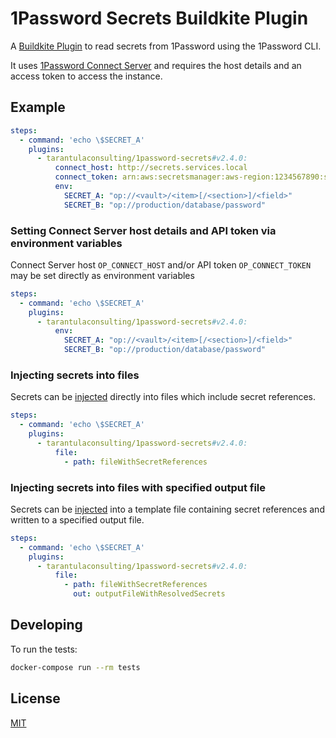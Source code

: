 # 1Password Secrets Buildkite Plugin

A [Buildkite Plugin](https://buildkite.com/docs/agent/v3/plugins) to read secrets from 1Password using the 1Password CLI. 

It uses [1Password Connect Server](https://developer.1password.com/docs/ci-cd/) and requires the host details and an access token to access the instance.

## Example

```yml
steps:
  - command: 'echo \$SECRET_A'
    plugins:
      - tarantulaconsulting/1password-secrets#v2.4.0:
          connect_host: http://secrets.services.local
          connect_token: arn:aws:secretsmanager:aws-region:1234567890:secret:api-token-secret-name
          env:
            SECRET_A: "op://<vault>/<item>[/<section>]/<field>"
            SECRET_B: "op://production/database/password"
```

### Setting Connect Server host details and API token via environment variables

Connect Server host `OP_CONNECT_HOST` and/or API token `OP_CONNECT_TOKEN` may be set directly as environment variables

```yml
steps:
  - command: 'echo \$SECRET_A'
    plugins:
      - tarantulaconsulting/1password-secrets#v2.4.0:
          env:
            SECRET_A: "op://<vault>/<item>[/<section>]/<field>"
            SECRET_B: "op://production/database/password"
```

### Injecting secrets into files

Secrets can be [injected](https://developer.1password.com/docs/cli/reference/commands/inject) directly into files which include secret references.

```yml
steps:
  - command: 'echo \$SECRET_A'
    plugins:
      - tarantulaconsulting/1password-secrets#v2.4.0:
          file:
            - path: fileWithSecretReferences
```

### Injecting secrets into files with specified output file

Secrets can be [injected](https://developer.1password.com/docs/cli/reference/commands/inject) into a template file containing secret references and written to a specified output file.

```yml
steps:
  - command: 'echo \$SECRET_A'
    plugins:
      - tarantulaconsulting/1password-secrets#v2.4.0:
          file:
            - path: fileWithSecretReferences
              out: outputFileWithResolvedSecrets
```

## Developing

To run the tests:

```bash
docker-compose run --rm tests
```

## License

[MIT](https://opensource.org/licenses/MIT)
